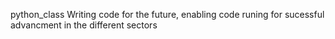  python_class
 Writing code for the future, enabling code runing for sucessful advancment in the different sectors 

